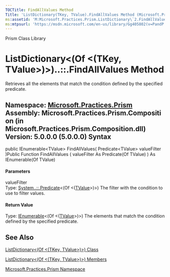 ```yaml
---
TOCTitle: FindAllValues Method
Title: 'ListDictionary(TKey, TValue).FindAllValues Method (Microsoft.Practices.Prism)'
ms:assetid: 'M:Microsoft.Practices.Prism.ListDictionary\`2.FindAllValues(System.Predicate{\`1})'
ms:mtpsurl: 'https://msdn.microsoft.com/en-us/library/Gg405802(v=PandP.50)'
---
```


Prism Class Library

ListDictionary&lt;(Of &lt;(TKey, TValue&gt;)&gt;)..::.FindAllValues Method
==========================================================================

Retrieves all the elements that match the condition defined by the specified predicate.

**Namespace:** [Microsoft.Practices.Prism](https://msdn.microsoft.com/n:microsoft.practices.prism)
**Assembly:** Microsoft.Practices.Prism.Composition (in Microsoft.Practices.Prism.Composition.dll) Version: 5.0.0.0 (5.0.0.0)
Syntax
------

<span id="syntaxToggle"></span>public IEnumerable&lt;TValue&gt; FindAllValues( Predicate&lt;TValue&gt; valueFilter )Public Function FindAllValues ( valueFilter As Predicate(Of TValue) ) As IEnumerable(Of TValue)
#### Parameters

valueFilter  
Type: [System..::.Predicate](http://msdn2.microsoft.com/en-us/library/bfcke1bz)&lt;(Of &lt;([TValue](https://msdn.microsoft.com/t:microsoft.practices.prism.listdictionary%602)&gt;)&gt;)
The filter with the condition to use to filter values.

#### Return Value

Type: [IEnumerable](http://msdn2.microsoft.com/en-us/library/9eekhta0)&lt;(Of &lt;([TValue](https://msdn.microsoft.com/t:microsoft.practices.prism.listdictionary%602)&gt;)&gt;)
The elements that match the condition defined by the specified predicate.

See Also
--------

<span id="seeAlsoToggle"></span>
[ListDictionary&lt;(Of &lt;(TKey, TValue&gt;)&gt;) Class](https://msdn.microsoft.com/t:microsoft.practices.prism.listdictionary%602)

[ListDictionary&lt;(Of &lt;(TKey, TValue&gt;)&gt;) Members](https://msdn.microsoft.com/allmembers.t:microsoft.practices.prism.listdictionary%602)

[Microsoft.Practices.Prism Namespace](https://msdn.microsoft.com/n:microsoft.practices.prism)
